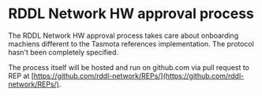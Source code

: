 # RDDL Network HW approval process

The RDDL Network HW approval process takes care about onboarding machiens different to the Tasmota references implementation. The protocol hasn't been completely specified.&#x20;

The process itself will be hosted and run on github.com via pull request to REP at [https://github.com/rddl-network/REPs/](https://github.com/rddl-network/REPs/).

